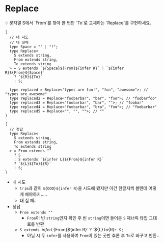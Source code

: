 # Replace

<aside>
💡 문자열 S에서 `From`를 찾아 한 번만 `To`로 교체하는 `Replace<S, From, To>`를 구현하세요.

</aside>

```tsx
{
  // 내 시도
  // 대 실패
  type Space = "" | "!";
  type Replace<
    S extends string,
    From extends string,
    To extends string
  > = S extends `${Space}${From}${infer R}` | `${infer R}${From}${Space}`
    ? `${R}${To}`
    : S;

  type replaced = Replace<"types are fun!", "fun", "awesome">; // "types are awesome"
  type replaced2 = Replace<"foobarbar", "bar", "foo">; // "foobarfoo"
  type replaced3 = Replace<"foobarbar", "bar", "">; // "foobar"
  type replaced4 = Replace<"foobarbar", "bra", "foo">; // "foobarbar"
  type replaced5 = Replace<"", "", "">; // ""
}

{
  // 정답
  type Replace<
    S extends string,
    From extends string,
    To extends string
  > = From extends ""
    ? S
    : S extends `${infer L}${From}${infer R}`
    ? `${L}${To}${R}`
    : S;
}
```

- 내 시도
  - `trim`과 같이 `${OOO}${infer R}`을 시도해 봤지만 이건 한글자씩 볼텐데 어떻게 해야하지.....
  - 대 실 패..
- 정답
  - `From extends ""`
    - `From`이 빈 `string`인지 확인 후 빈 `string`이면 들어온 `S` 제너릭 타입 그대로를 반환
  - `S extends `${infer L}${From}${infer R}` ? `${L}${To}${R}`: S;`
    - 아닐 시 두 `infer`를 사용하여 `From`이 있는 곳만 추론 후 `To`로 바꾸고 반환..
